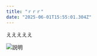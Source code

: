 ```yaml
---
title: "ｒｒｒ"
date: "2025-06-01T15:55:01.304Z"
---
```


えええええ

<img src="/uploads/1c3a9747-2792-4c4c-944d-1d3d003f7194-slider5.webp" alt="説明">

